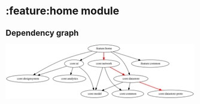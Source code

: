 # :feature:home module
## Dependency graph
![Dependency graph](../../docs/images/graphs/dep_graph_feature_home.svg)
